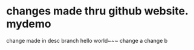 changes made thru github website. 
mydemo
======

change made in desc branch
hello world~~~
change a
change b